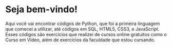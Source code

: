 # Seja bem-vindo!
Aqui você vai encontrar códigos de Python, que foi a primeira linguagem que comecei a utilizar, até códigos em SQL, HTML5, CSS3, e JavaScript.
Esses códigos são exercícios que realizei de cursos online gratuitos como o Curso em Vídeo, além de exercícios da faculdade que estou cursando.
